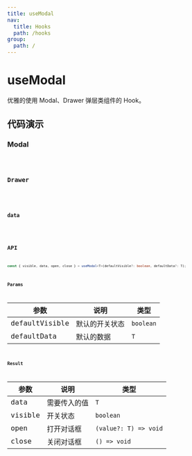 ```yaml
---
title: useModal
nav:
  title: Hooks
  path: /hooks
group:
  path: /
---
```


# useModal

优雅的使用 Modal、Drawer 弹层类组件的 Hook。

## 代码演示

### Modal

<code src="./demo/demo01.tsx" />

### Drawer

<code src="./demo/demo02.tsx" />

### data

<code src="./demo/demo03.tsx" />

## API

```ts
const { visible, data, open, close } = useModal<T>(defaultVisible?: boolean, defaultData?: T);
```

### Params

|参数|说明|类型|
|---|---|---|
|defaultVisible|默认的开关状态|`boolean`|
|defaultData|默认的数据|`T`|

### Result

|参数|说明|类型|
|---|---|---|
|data|需要传入的值|`T`|
|visible|开关状态|`boolean`|
|open|打开对话框|`(value?: T) => void`|
|close|关闭对话框|`() => void`|
